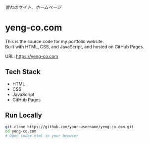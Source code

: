 *誉れのサイト、ホームページ*

# yeng-co.com

This is the source code for my portfolio website.  
Built with HTML, CSS, and JavaScript, and hosted on GitHub Pages.

URL: https://yeng-co.com

## Tech Stack

- HTML  
- CSS  
- JavaScript  
- GitHub Pages

## Run Locally

```bash
git clone https://github.com/your-username/yeng-co.com.git
cd yeng-co.com
# Open index.html in your browser

